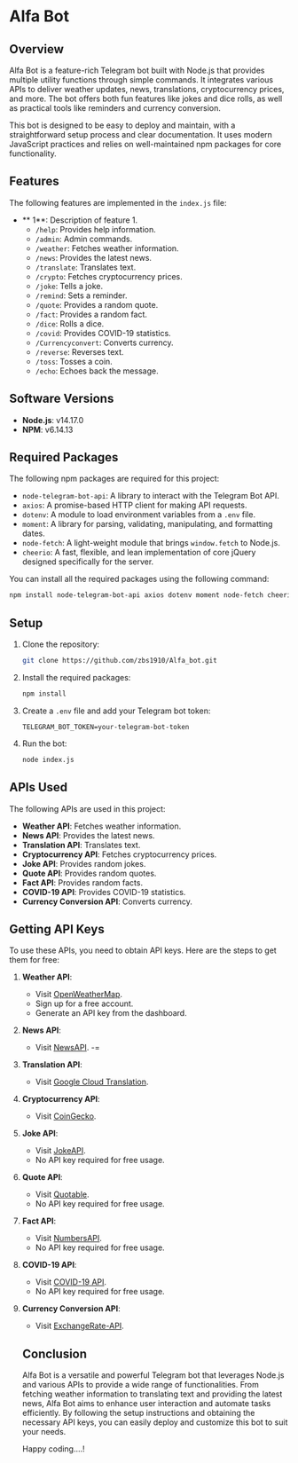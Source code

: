 # Alfa Bot

## Overview

Alfa Bot is a feature-rich Telegram bot built with Node.js that provides multiple utility functions through simple commands. It integrates various APIs to deliver weather updates, news, translations, cryptocurrency prices, and more. The bot offers both fun features like jokes and dice rolls, as well as practical tools like reminders and currency conversion.

This bot is designed to be easy to deploy and maintain, with a straightforward setup process and clear documentation. It uses modern JavaScript practices and relies on well-maintained npm packages for core functionality.

## Features

The following features are implemented in the `index.js` file:

- ** 1**: Description of feature 1.
    - `/help`: Provides help information.
    - `/admin`: Admin commands.
    - `/weather`: Fetches weather information.
    - `/news`: Provides the latest news.
    - `/translate`: Translates text.
    - `/crypto`: Fetches cryptocurrency prices.
    - `/joke`: Tells a joke.
    - `/remind`: Sets a reminder.
    - `/quote`: Provides a random quote.
    - `/fact`: Provides a random fact.
    - `/dice`: Rolls a dice.
    - `/covid`: Provides COVID-19 statistics.
    - `/Currencyconvert`: Converts currency.
    - `/reverse`: Reverses text.
    - `/toss`: Tosses a coin.
    - `/echo`: Echoes back the message.

## Software Versions

- **Node.js**: v14.17.0
- **NPM**: v6.14.13

## Required Packages

The following npm packages are required for this project:

- `node-telegram-bot-api`: A library to interact with the Telegram Bot API.
- `axios`: A promise-based HTTP client for making API requests.
- `dotenv`: A module to load environment variables from a `.env` file.
- `moment`: A library for parsing, validating, manipulating, and formatting dates.
- `node-fetch`: A light-weight module that brings `window.fetch` to Node.js.
- `cheerio`: A fast, flexible, and lean implementation of core jQuery designed specifically for the server.

You can install all the required packages using the following command:
```sh
npm install node-telegram-bot-api axios dotenv moment node-fetch cheerio
```

## Setup

1. Clone the repository:
    ```sh
    git clone https://github.com/zbs1910/Alfa_bot.git
    ```
2. Install the required packages:
    ```sh
    npm install
    ```
3. Create a `.env` file and add your Telegram bot token:
    ```env
    TELEGRAM_BOT_TOKEN=your-telegram-bot-token

    ```
4. Run the bot:
    ```sh
    node index.js
    ```

## APIs Used

The following APIs are used in this project:

- **Weather API**: Fetches weather information.
- **News API**: Provides the latest news.
- **Translation API**: Translates text.
- **Cryptocurrency API**: Fetches cryptocurrency prices.
- **Joke API**: Provides random jokes.
- **Quote API**: Provides random quotes.
- **Fact API**: Provides random facts.
- **COVID-19 API**: Provides COVID-19 statistics.
- **Currency Conversion API**: Converts currency.

## Getting API Keys

To use these APIs, you need to obtain API keys. Here are the steps to get them for free:

1. **Weather API**:
    - Visit [OpenWeatherMap](https://openweathermap.org/api).
    - Sign up for a free account.
    - Generate an API key from the dashboard.

2. **News API**:
    - Visit [NewsAPI](https://newsapi.org/).
    -=

3. **Translation API**:
    - Visit [Google Cloud Translation](https://cloud.google.com/translate).
   

4. **Cryptocurrency API**:
    - Visit [CoinGecko](https://www.coingecko.com/en/api).
   
5. **Joke API**:
    - Visit [JokeAPI](https://jokeapi.dev/).
    - No API key required for free usage.

6. **Quote API**:
    - Visit [Quotable](https://quotable.io/).
    - No API key required for free usage.

7. **Fact API**:
    - Visit [NumbersAPI](http://numbersapi.com/).
    - No API key required for free usage.

8. **COVID-19 API**:
    - Visit [COVID-19 API](https://covid19api.com/).
    - No API key required for free usage.

9. **Currency Conversion API**:
    - Visit [ExchangeRate-API](https://www.exchangerate-api.com/).
   
    ## Conclusion

    Alfa Bot is a versatile and powerful Telegram bot that leverages Node.js and various APIs to provide a wide range of functionalities. From fetching weather information to translating text and providing the latest news, Alfa Bot aims to enhance user interaction and automate tasks efficiently. By following the setup instructions and obtaining the necessary API keys, you can easily deploy and customize this bot to suit your needs. 
    
    Happy coding....!